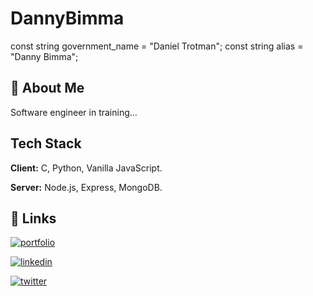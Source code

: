 
# DannyBimma

const string government_name = "Daniel Trotman";
const string alias = "Danny Bimma";

## 🚀 About Me
Software engineer in training...


## Tech Stack

**Client:** C, Python, Vanilla JavaScript.

**Server:** Node.js, Express, MongoDB. 


## 🔗 Links
[![portfolio](https://img.shields.io/badge/my_portfolio-000?style=for-the-badge&logo=ko-fi&logoColor=white)](http://www.dannybimma.com)

[![linkedin](https://img.shields.io/badge/linkedin-0A66C2?style=for-the-badge&logo=linkedin&logoColor=white)](https://www.linkedin.com/in/daniel-trotman-6ba595183)

[![twitter](https://img.shields.io/badge/twitter-1DA1F2?style=for-the-badge&logo=twitter&logoColor=white)](https://twitter.com/DannyBimma)

